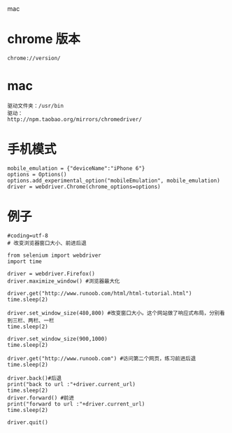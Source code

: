 mac 
# chrome 版本
    chrome://version/
# mac 
    驱动文件夹：/usr/bin
    驱动：
    http://npm.taobao.org/mirrors/chromedriver/
# 手机模式
    mobile_emulation = {"deviceName":"iPhone 6"}
    options = Options()
    options.add_experimental_option("mobileEmulation", mobile_emulation)
    driver = webdriver.Chrome(chrome_options=options)
# 例子
    #coding=utf-8
    # 改变浏览器窗口大小、前进后退
    
    from selenium import webdriver
    import time
    
    driver = webdriver.Firefox()
    driver.maximize_window() #浏览器最大化
    
    driver.get("http://www.runoob.com/html/html-tutorial.html")
    time.sleep(2)
    
    driver.set_window_size(480,800) #改变窗口大小。这个网站做了响应式布局，分别看到三栏、两栏、一栏
    time.sleep(2)
    
    driver.set_window_size(900,1000)
    time.sleep(2)
    
    driver.get("http://www.runoob.com") #访问第二个网页，练习前进后退
    time.sleep(2)
    
    driver.back()#后退
    print("back to url :"+driver.current_url)
    time.sleep(2)
    driver.forward() #前进
    print("forward to url :"+driver.current_url)
    time.sleep(2)
    
    driver.quit()

